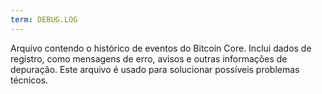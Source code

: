 ```yaml
---
term: DEBUG.LOG
---
```


Arquivo contendo o histórico de eventos do Bitcoin Core. Inclui dados de registro, como mensagens de erro, avisos e outras informações de depuração. Este arquivo é usado para solucionar possíveis problemas técnicos.